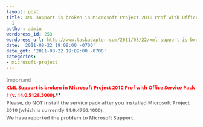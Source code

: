 ```yaml
---
layout: post
title: XML support is broken in Microsoft Project 2010 Prof with Office Service Pack
  1
author: admin
wordpress_id: 253
wordpress_url: http://www.taskadapter.com/2011/08/22/xml-support-is-broken-in-microsoft-project-2010-prof-with-office-service-pack-1/
date: '2011-08-22 19:09:00 -0700'
date_gmt: '2011-08-22 19:09:00 -0700'
categories:
- microsoft-project
---
```

<p><span style="background-color: white; color: #7a7a7a; font-family: 'Lucida Grande', 'Lucida Sans Unicode', 'Segoe UI', Helvetica, Arial, sans-serif; font-size: 13px; line-height: 20px;">Important!</span><br/><span style="background-color: white;"><b style="font-family: 'Lucida Grande', 'Lucida Sans Unicode', 'Segoe UI', Helvetica, Arial, sans-serif; font-size: 13px; line-height: 20px;"><span style="color: red;">XML Support is broken in Microsoft Project 2010 Prof with Office Service Pack 1 (v. 14.0.5128.5000).</span>**<br style="color: #7a7a7a; font-family: 'Lucida Grande', 'Lucida Sans Unicode', 'Segoe UI', Helvetica, Arial, sans-serif; font-size: 13px; line-height: 20px;" /><span style="color: #7a7a7a; font-family: 'Lucida Grande', 'Lucida Sans Unicode', 'Segoe UI', Helvetica, Arial, sans-serif; font-size: 13px; line-height: 20px;">Please, do NOT install the service pack after you installed Microsoft Project 2010 (which is currently 14.0.4760.1000).</span><br style="color: #7a7a7a; font-family: 'Lucida Grande', 'Lucida Sans Unicode', 'Segoe UI', Helvetica, Arial, sans-serif; font-size: 13px; line-height: 20px;" /><span style="color: #7a7a7a; font-family: 'Lucida Grande', 'Lucida Sans Unicode', 'Segoe UI', Helvetica, Arial, sans-serif; font-size: 13px; line-height: 20px;">We have reported the problem to Microsoft Support.</span></span></p>
